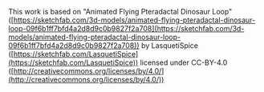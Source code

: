 This work is based on "Animated Flying Pteradactal Dinosaur Loop" ([https://sketchfab.com/3d-models/animated-flying-pteradactal-dinosaur-loop-09f6b1ff7bfd4a2d8d9c0b9827f2a708](https://sketchfab.com/3d-models/animated-flying-pteradactal-dinosaur-loop-09f6b1ff7bfd4a2d8d9c0b9827f2a708)) by LasquetiSpice ([https://sketchfab.com/LasquetiSpice](https://sketchfab.com/LasquetiSpice)) licensed under CC-BY-4.0 ([http://creativecommons.org/licenses/by/4.0/](http://creativecommons.org/licenses/by/4.0/))